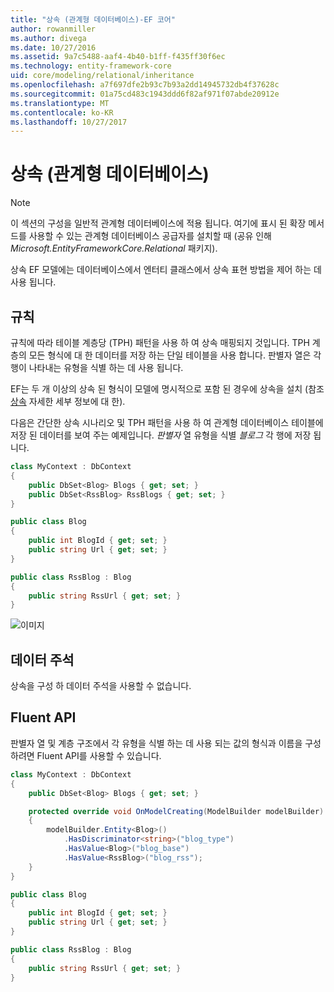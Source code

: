 ```yaml
---
title: "상속 (관계형 데이터베이스)-EF 코어"
author: rowanmiller
ms.author: divega
ms.date: 10/27/2016
ms.assetid: 9a7c5488-aaf4-4b40-b1ff-f435ff30f6ec
ms.technology: entity-framework-core
uid: core/modeling/relational/inheritance
ms.openlocfilehash: a7f697dfe2b93c7b93a2dd14945732db4f37628c
ms.sourcegitcommit: 01a75cd483c1943ddd6f82af971f07abde20912e
ms.translationtype: MT
ms.contentlocale: ko-KR
ms.lasthandoff: 10/27/2017
---
```

# <a name="inheritance-relational-database"></a>상속 (관계형 데이터베이스)

> [!NOTE]  
> 이 섹션의 구성을 일반적 관계형 데이터베이스에 적용 됩니다. 여기에 표시 된 확장 메서드를 사용할 수 있는 관계형 데이터베이스 공급자를 설치할 때 (공유 인해 *Microsoft.EntityFrameworkCore.Relational* 패키지).

상속 EF 모델에는 데이터베이스에서 엔터티 클래스에서 상속 표현 방법을 제어 하는 데 사용 됩니다.

## <a name="conventions"></a>규칙

규칙에 따라 테이블 계층당 (TPH) 패턴을 사용 하 여 상속 매핑되지 것입니다. TPH 계층의 모든 형식에 대 한 데이터를 저장 하는 단일 테이블을 사용 합니다. 판별자 열은 각 행이 나타내는 유형을 식별 하는 데 사용 됩니다.

EF는 두 개 이상의 상속 된 형식이 모델에 명시적으로 포함 된 경우에 상속을 설치 (참조 [상속](../inheritance.md) 자세한 세부 정보에 대 한).

다음은 간단한 상속 시나리오 및 TPH 패턴을 사용 하 여 관계형 데이터베이스 테이블에 저장 된 데이터를 보여 주는 예제입니다. *판별자* 열 유형을 식별 *블로그* 각 행에 저장 됩니다.

<!-- [!code-csharp[Main](samples/core/relational/Modeling/Conventions/Samples/InheritanceDbSets.cs)] -->
``` csharp
class MyContext : DbContext
{
    public DbSet<Blog> Blogs { get; set; }
    public DbSet<RssBlog> RssBlogs { get; set; }
}

public class Blog
{
    public int BlogId { get; set; }
    public string Url { get; set; }
}

public class RssBlog : Blog
{
    public string RssUrl { get; set; }
}
```

![이미지](_static/inheritance-tph-data.png)

## <a name="data-annotations"></a>데이터 주석

상속을 구성 하 데이터 주석을 사용할 수 없습니다.

## <a name="fluent-api"></a>Fluent API

판별자 열 및 계층 구조에서 각 유형을 식별 하는 데 사용 되는 값의 형식과 이름을 구성 하려면 Fluent API를 사용할 수 있습니다.

<!-- [!code-csharp[Main](samples/core/relational/Modeling/FluentAPI/Samples/InheritanceTPHDiscriminator.cs?highlight=7,8,9,10)] -->
``` csharp
class MyContext : DbContext
{
    public DbSet<Blog> Blogs { get; set; }

    protected override void OnModelCreating(ModelBuilder modelBuilder)
    {
        modelBuilder.Entity<Blog>()
            .HasDiscriminator<string>("blog_type")
            .HasValue<Blog>("blog_base")
            .HasValue<RssBlog>("blog_rss");
    }
}

public class Blog
{
    public int BlogId { get; set; }
    public string Url { get; set; }
}

public class RssBlog : Blog
{
    public string RssUrl { get; set; }
}
```
